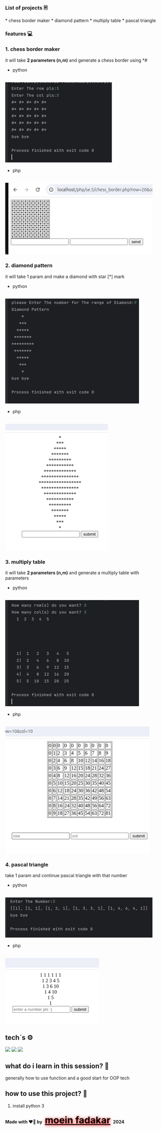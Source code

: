 <h3>List of projects 🖹</h3>
* chess border maker
* diamond pattern
* multiply table 
* pascal triangle

<h3>features 💻</h3>

<h3>1. chess border maker</h3>

<p>it will take  <b>2 parameters (n,m)</b> and generate a chess border using *#  </p>

* python
<br>
<img src="screenshots/chess.png" >

* php
<br>
<img src="screenshots/php_chess.png" >


<br>

<h3>2. diamond pattern </h3>

<p>it will take 1 param and make a diamond with star [*] mark</p>

* python
<br>
<img src="screenshots/diamond.png" >

* php
<br>
<img src="screenshots/diamond_php.png" >


<br>

<h3>3. multiply table </h3>

<p>it will take  <b>2 parameters (n,m)</b> and generate a multiply table with parameters  </p>

* python
<br>
<img src="screenshots/mul.png" >

* php
<br>
<img src="screenshots/multy_php.png" >


<br>


<h3>4. pascal triangle</h3>

<p>take 1 param and continue pascal triangle with that number</p>

* python
<br>
<img src="screenshots/pascal.png" >

* php
<br>
<img src="screenshots/pascal_php.png" >


<br>

<h2>tech`s ⚙️</h2>

<img src="https://img.shields.io/badge/Python-14354C?style=for-the-badge&logo=python&logoColor=white">
<img src="https://img.shields.io/badge/PHP-777BB4?style=for-the-badge&logo=php&logoColor=white">
<img src="https://img.shields.io/badge/HTML5-E34F26?style=for-the-badge&logo=html5&logoColor=white">

<br>

<h2>what do i learn in this session? 🌱</h2>

<p>generally how to use function and a good start for OOP tech</p>


<h2>how to use this project?  🔧</h2>

<ol>
<li>install python 3</li>
</ol>


<h4>Made with ❤️‍🔥 by <a href="https://www.moeinfadakar.ir" style="text-shadow: 1px 1px 10px red; color:black;font-size:30px; padding:5px" >moein fadakar</a> 2024 </h4>

